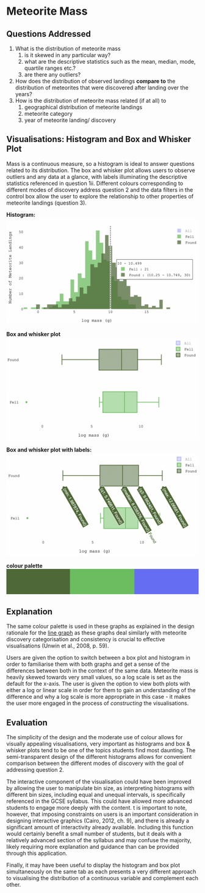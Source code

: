 # Meteorite Mass

## Questions Addressed
1. What is the distribution of meteorite mass
   1. is it skewed in any particular way?
   2. what are the descriptive statistics such as the mean, median, mode, quartile ranges etc.?
   3. are there any outliers?
2. How does the distribution of observed landings **compare to** the distribution of meteorites that were discovered after landing over the years?
3. How is the distribution of meteorite mass related (if at all) to 
   1. geographical distribution of meteorite landings
   3. meteorite category
   3. year of meteorite landing/ discovery

## Visualisations: Histogram and Box and Whisker Plot
Mass is a continuous measure, so a histogram is ideal to answer questions related to its distribution. The box and whisker
plot allows users to observe outliers and any data at a glance, with labels illuminating the descriptive statistics referenced
in question 1ii. Different colours corresponding to different modes of discovery address question 2 and the data filters in the
control box allow the user to explore the relationship to other properties of meteorite landings (question 3).

**Histogram:**
![](/coursework_1/visualisation%20design/images/histogram.png)

**Box and whisker plot**
![](/coursework_1/visualisation%20design/images/box%20plot.png)

**Box and whisker plot with labels:**
![](/coursework_1/visualisation%20design/images/box%20plot%20labelled.png)

**colour palette**
![](/coursework_1/visualisation%20design/images/discovery%20colour%20palette.png)

## Explanation

The same colour palette is used in these graphs as explained in the design rationale for the [line graph](year_graph.md)
as these graphs deal similarly with meteorite discovery categorisation and consistency is crucial to effective visualisations
(Unwin et al., 2008, p. 59). 

Users are given the option to switch between a box plot and histogram in order to familiarise them with both graphs and get a
sense of the differences between both in the context of the same data. Meteorite mass is heavily skewed towards very small values,
so a log scale is set as the default for the x-axis. The user is given the option to view both plots with either a log or linear scale
in order for them to gain an understanding of the difference and why a log scale is more appropriate in this case - it makes the user
more engaged in the process of *constructing* the visualisations.

## Evaluation

The simplicity of the design and the moderate use of colour allows for visually appealing visualisations,
very important as histograms and box & whisker plots tend to be one of the topics students find most daunting.
The semi-transparent design of the different histograms allows for convenient comparison between the different
modes of discovery with the goal of addressing question 2.

The interactive component of the visualisation could have been improved by allowing the user to manipulate bin
size, as interpreting histograms with different bin sizes, including equal and unequal intervals, is specifically
referenced in the GCSE syllabus. This could have allowed more advanced students to engage more deeply with the content.
t is important to note, however, that imposing constraints on users is an important consideration in designing
interactive graphics (Cairo, 2012, ch. 9), and there is already a significant amount of interactivity already
available. Including this function would certainly benefit a small number of students, but it deals with a relatively
advanced section of the syllabus and may confuse the majority, likely requiring more explanation and guidance than can
be provided through this application.

Finally, it may have been useful to display the histogram and box plot simultaneously on the same tab as each presents
a very different approach to visualising the distribution of a continuous variable and complement each other.
